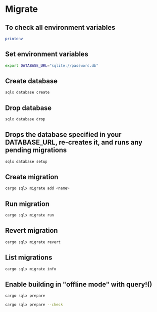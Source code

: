 # Migrate

## To check all environment variables

```bash
printenv
```

## Set environment variables

```bash
export DATABASE_URL="sqlite://password.db"
```

## Create database

```bash
sqlx database create
```

## Drop database

```bash
sqlx database drop
```

## Drops the database specified in your DATABASE_URL, re-creates it, and runs any pending migrations

```bash
sqlx database setup
```

## Create migration

```bash
cargo sqlx migrate add <name>
```

## Run migration

```bash
cargo sqlx migrate run
```

## Revert migration

```bash
cargo sqlx migrate revert
```

## List migrations

```bash
cargo sqlx migrate info
```

## Enable building in "offline mode" with query!()

```bash
cargo sqlx prepare
```

```bash
cargo sqlx prepare --check
```

